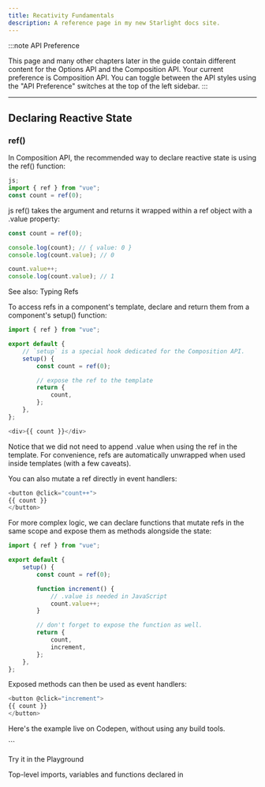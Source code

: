 ```yaml
---
title: Recativity Fundamentals
description: A reference page in my new Starlight docs site.
---
```


:::note
API Preference

This page and many other chapters later in the guide contain different content for the Options API and the Composition API. Your current preference is Composition API. You can toggle between the API styles using the "API Preference" switches at the top of the left sidebar.
:::

---

## Declaring Reactive State​

### ref()​

In Composition API, the recommended way to declare reactive state is using the ref() function:

```js
js;
import { ref } from "vue";
const count = ref(0);
```

js ref() takes the argument and returns it wrapped within a ref object with a .value property:

```js
const count = ref(0);

console.log(count); // { value: 0 }
console.log(count.value); // 0

count.value++;
console.log(count.value); // 1
```

See also: Typing Refs

To access refs in a component's template, declare and return them from a component's setup() function:

```js
import { ref } from "vue";

export default {
	// `setup` is a special hook dedicated for the Composition API.
	setup() {
		const count = ref(0);

		// expose the ref to the template
		return {
			count,
		};
	},
};
```

```js
<div>{{ count }}</div>
```

Notice that we did not need to append .value when using the ref in the template. For convenience, refs are automatically unwrapped when used inside templates (with a few caveats).

You can also mutate a ref directly in event handlers:

```js
<button @click="count++">
{{ count }}
</button>
```

For more complex logic, we can declare functions that mutate refs in the same scope and expose them as methods alongside the state:

```js
import { ref } from "vue";

export default {
	setup() {
		const count = ref(0);

		function increment() {
			// .value is needed in JavaScript
			count.value++;
		}

		// don't forget to expose the function as well.
		return {
			count,
			increment,
		};
	},
};
```

Exposed methods can then be used as event handlers:

```js
<button @click="increment">
{{ count }}
</button>
```

Here's the example live on Codepen, without using any build tools.

<script setup>​

Manually exposing state and methods via setup() can be verbose. Luckily, it can be avoided when using Single-File Components (SFCs). We can simplify the usage with <script setup>:

```vue
<script setup>
	import { ref } from "vue";

	const count = ref(0);

	function increment() {
		count.value++;
	}
</script>

<template>
	<button @click="increment">
		{{ count }}
	</button>
</template>
```

Try it in the Playground

Top-level imports, variables and functions declared in <script setup> are automatically usable in the template of the same component. Think of the template as a JavaScript function declared in the same scope - it naturally has access to everything declared alongside it.

:::tip

For the rest of the guide, we will be primarily using SFC + <script setup> syntax for the Composition API code examples, as that is the most common usage for Vue developers.

If you are not using SFC, you can still use Composition API with the setup() option.
:::

### Why Refs?​

You might be wondering why we need refs with the .value instead of plain variables. To explain that, we will need to briefly discuss how Vue's reactivity system works.

When you use a ref in a template, and change the ref's value later, Vue automatically detects the change and updates the DOM accordingly. This is made possible with a dependency-tracking based reactivity system. When a component is rendered for the first time, Vue tracks every ref that was used during the render. Later on, when a ref is mutated, it will trigger a re-render for components that are tracking it.

In standard JavaScript, there is no way to detect the access or mutation of plain variables. However, we can intercept the get and set operations of an object's properties using getter and setter methods.

The .value property gives Vue the opportunity to detect when a ref has been accessed or mutated. Under the hood, Vue performs the tracking in its getter, and performs triggering in its setter. Conceptually, you can think of a ref as an object that looks like this:

```js
// pseudo code, not actual implementation
const myRef = {
\_value: 0,
get value() {
track()
return this.\_value
},
set value(newValue) {
this.\_value = newValue
trigger()
}
}
```

Another nice trait of refs is that unlike plain variables, you can pass refs into functions while retaining access to the latest value and the reactivity connection. This is particularly useful when refactoring complex logic into reusable code.

The reactivity system is discussed in more details in the Reactivity in Depth section.

### Deep Reactivity​

Refs can hold any value type, including deeply nested objects, arrays, or JavaScript built-in data structures like Map.

A ref will make its value deeply reactive. This means you can expect changes to be detected even when you mutate nested objects or arrays:

```js
import { ref } from "vue";

const obj = ref({
	nested: { count: 0 },
	arr: ["foo", "bar"],
});

function mutateDeeply() {
	// these will work as expected.
	obj.value.nested.count++;
	obj.value.arr.push("baz");
}
```

Non-primitive values are turned into reactive proxies via reactive(), which is discussed below.

It is also possible to opt-out of deep reactivity with shallow refs. For shallow refs, only .value access is tracked for reactivity. Shallow refs can be used for optimizing performance by avoiding the observation cost of large objects, or in cases where the inner state is managed by an external library.

Further reading:

- Reduce Reactivity Overhead for Large Immutable Structures
- Integration with External State Systems

### DOM Update Timing​

When you mutate reactive state, the DOM is updated automatically. However, it should be noted that the DOM updates are not applied synchronously. Instead, Vue buffers them until the "next tick" in the update cycle to ensure that each component updates only once no matter how many state changes you have made.

To wait for the DOM update to complete after a state change, you can use the nextTick() global API:

```js
import { nextTick } from "vue";

async function increment() {
	count.value++;
	await nextTick();
	// Now the DOM is updated
}
```

---

## reactive()​

There is another way to declare reactive state, with the reactive() API. Unlike a ref which wraps the inner value in a special object, reactive() makes an object itself reactive:

```js
import { reactive } from "vue";

const state = reactive({ count: 0 });
```

See also: Typing Reactive

Usage in template:

template

```js
<button @click="state.count++">
{{ state.count }}
</button>
```

Reactive objects are JavaScript Proxies and behave just like normal objects. The difference is that Vue is able to intercept the access and mutation of all properties of a reactive object for reactivity tracking and triggering.

reactive() converts the object deeply: nested objects are also wrapped with reactive() when accessed. It is also called by ref() internally when the ref value is an object. Similar to shallow refs, there is also the shallowReactive() API for opting-out of deep reactivity.

### Reactive Proxy vs. Original​

It is important to note that the returned value from reactive() is a Proxy of the original object, which is not equal to the original object:

```js
const raw = {};
const proxy = reactive(raw);

// proxy is NOT equal to the original.
console.log(proxy === raw); // false
```

Only the proxy is reactive - mutating the original object will not trigger updates. Therefore, the best practice when working with Vue's reactivity system is to exclusively use the proxied versions of your state.

To ensure consistent access to the proxy, calling reactive() on the same object always returns the same proxy, and calling reactive() on an existing proxy also returns that same proxy:

```js
// calling reactive() on the same object returns the same proxy
console.log(reactive(raw) === proxy);

// calling reactive() on a proxy returns itself
console.log(reactive(proxy) === proxy); // true
```

This rule applies to nested objects as well. Due to deep reactivity, nested objects inside a reactive object are also proxies:

```js
const proxy = reactive({});

const raw = {};
proxy.nested = raw;

console.log(proxy.nested === raw); // false
```

### Limitations of reactive()​

The reactive() API has a few limitations:

1. Limited value types: it only works for object types (objects, arrays, and collection types such as Map and Set). It cannot hold primitive types such as string, number or boolean.

2. Cannot replace entire object: since Vue's reactivity tracking works over property access, we must always keep the same reference to the reactive object. This means we can't easily "replace" a reactive object because the reactivity connection to the first reference is lost:

```js
let state = reactive({ count: 0 });

// the above reference ({ count: 0 }) is no longer being tracked
// (reactivity connection is lost!)
state = reactive({ count: 1 });
```

3. Not destructure-friendly: when we destructure a reactive object's primitive type property into local variables, or when we pass that property into a function, we will lose the reactivity connection:

```js
const state = reactive({ count: 0 });

// count is disconnected from state.count when destructured.
let { count } = state;
// does not affect original state
count++;

// the function receives a plain number and
// won't be able to track changes to state.count
// we have to pass the entire object in to retain reactivity
callSomeFunction(state.count);
```

Due to these limitations, we recommend using ref() as the primary API for declaring reactive state.

## Additional Ref Unwrapping Details​

---

As Reactive Object Property​
A ref is automatically unwrapped when accessed or mutated as a property of a reactive object. In other words, it behaves like a normal property:

```js
const count = ref(0);
const state = reactive({
	count,
});

console.log(state.count); // 0

state.count = 1;
console.log(count.value); // 1
```

If a new ref is assigned to a property linked to an existing ref, it will replace the old ref:

```js
const otherCount = ref(2);

state.count = otherCount;
console.log(state.count); // 2
// original ref is now disconnected from state.count
console.log(count.value); // 1
```

Ref unwrapping only happens when nested inside a deep reactive object. It does not apply when it is accessed as a property of a shallow reactive object.

## Caveat in Arrays and Collections​

Unlike reactive objects, there is no unwrapping performed when the ref is accessed as an element of a reactive array or a native collection type like Map:

```js
const books = reactive([ref("Vue 3 Guide")]);
// need .value here
console.log(books[0].value);

const map = reactive(new Map([["count", ref(0)]]));
// need .value here
console.log(map.get("count").value);
```

## Caveat when Unwrapping in Templates​

Ref unwrapping in templates only applies if the ref is a top-level property in the template render context.

In the example below, count and object are top-level properties, but object.id is not:

```js
const count = ref(0);
const object = { id: ref(1) };
```

Therefore, this expression works as expected:

```js
{
	{
		count + 1;
	}
}
```

...while this one does NOT:

```js
{
	{
		object.id + 1;
	}
}
```

The rendered result will be [object Object]1 because object.id is not unwrapped when evaluating the expression and remains a ref object. To fix this, we can destructure id into a top-level property:

```js
const { id } = object;
template;
{
	{
		id + 1;
	}
}
```

Now the render result will be 2.

Another thing to note is that a ref does get unwrapped if it is the final evaluated value of a text interpolation (i.e. a {{ }} tag), so the following will render 1:

```js
{
	{
		object.id;
	}
}
```

This is just a convenience feature of text interpolation and is equivalent to {{ object.id.value }}.
